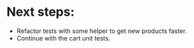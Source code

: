 # Next steps:

- Refactor tests with some helper to get new products faster.
- Continue with the cart unit tests.